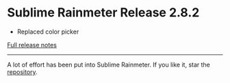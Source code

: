 # Sublime Rainmeter Release 2.8.2

* Replaced color picker

[Full release notes](https://github.com/thatsIch/sublime-rainmeter/releases/tag/2.8.2)

---

A lot of effort has been put into Sublime Rainmeter. If you like it, star the [repository](https://github.com/thatsIch/sublime-rainmeter).
